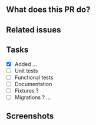## What does this PR do?

<!-- Briefly describe what this PR is about -->

## Related issues

<!-- Mention the issue(s) this PR closes or is related to -->


## Tasks

- [x] Added ...
- [ ] Unit tests
- [ ] Functional tests
- [ ] Documentation
- [ ] Fixtures ?
- [ ] Migrations ?
...

## Screenshots

<!-- Add relevent screenshots if needed -->

